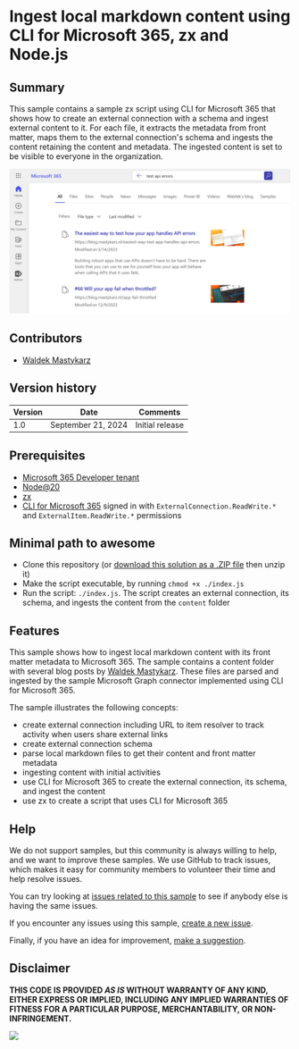 # Ingest local markdown content using CLI for Microsoft 365, zx and Node.js

## Summary

This sample contains a sample zx script using CLI for Microsoft 365 that shows how to create an external connection with a schema and ingest external content to it. For each file, it extracts the metadata from front matter, maps them to the external connection's schema and ingests the content retaining the content and metadata. The ingested content is set to be visible to everyone in the organization.

![Local markdown files displayed in Microsoft Search search results](assets/screenshot.png)

## Contributors

- [Waldek Mastykarz](https://github.com/waldekmastykarz)

## Version history

Version|Date|Comments
-------|----|--------
1.0|September 21, 2024|Initial release

## Prerequisites

- [Microsoft 365 Developer tenant](https://developer.microsoft.com/microsoft-365/dev-program)
- [Node@20](https://nodejs.org)
- [zx](https://google.github.io/zx/)
- [CLI for Microsoft 365](https://aka.ms/cli-m365) signed in with `ExternalConnection.ReadWrite.*` and `ExternalItem.ReadWrite.*` permissions

## Minimal path to awesome

- Clone this repository (or [download this solution as a .ZIP file](https://pnp.github.io/download-partial/?url=https://github.com/pnp/graph-connectors-samples/tree/main/samples/nodejs-zx_clim365-markdown) then unzip it)
- Make the script executable, by running `chmod +x ./index.js`
- Run the script: `./index.js`. The script creates an external connection, its schema, and ingests the content from the `content` folder

## Features

This sample shows how to ingest local markdown content with its front matter metadata to Microsoft 365. The sample contains a content folder with several blog posts by [Waldek Mastykarz](https://blog.mastykarz.nl/). These files are parsed and ingested by the sample Microsoft Graph connector implemented using CLI for Microsoft 365.

The sample illustrates the following concepts:

- create external connection including URL to item resolver to track activity when users share external links
- create external connection schema
- parse local markdown files to get their content and front matter metadata
- ingesting content with initial activities
- use CLI for Microsoft 365 to create the external connection, its schema, and ingest the content
- use zx to create a script that uses CLI for Microsoft 365

## Help

We do not support samples, but this community is always willing to help, and we want to improve these samples. We use GitHub to track issues, which makes it easy for  community members to volunteer their time and help resolve issues.

You can try looking at [issues related to this sample](https://github.com/pnp/graph-connectors-samples/issues?q=label%3A%22sample%3A%nodejs-zx_clim365-markdown%22) to see if anybody else is having the same issues.

If you encounter any issues using this sample, [create a new issue](https://github.com/pnp/graph-connectors-samples/issues/new).

Finally, if you have an idea for improvement, [make a suggestion](https://github.com/pnp/graph-connectors-samples/issues/new).

## Disclaimer

**THIS CODE IS PROVIDED *AS IS* WITHOUT WARRANTY OF ANY KIND, EITHER EXPRESS OR IMPLIED, INCLUDING ANY IMPLIED WARRANTIES OF FITNESS FOR A PARTICULAR PURPOSE, MERCHANTABILITY, OR NON-INFRINGEMENT.**

![](https://m365-visitor-stats.azurewebsites.net/SamplesGallery/pnp-graph-connector-nodejs-zx_clim365-markdown)
